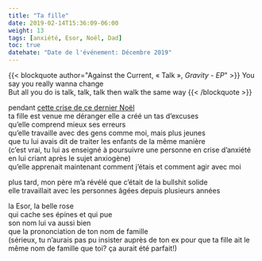 ```yaml
---
title: "Ta fille"
date: 2019-02-14T15:36:09-06:00
weight: 13
tags: [anxiété, Esor, Noël, Dad]
toc: true
datehate: "Date de l'événement: Décembre 2019"
---
```


{{< blockquote author="Against the Current, « Talk », *Gravity - EP*" >}}
You say you really wanna change  
But all you do is talk, talk, talk then walk the same way
{{< /blockquote >}}

pendant [cette crise de ce dernier Noël](../post12)  
ta fille est venue me déranger
elle a créé un tas d’excuses  
qu’elle comprend mieux ses erreurs  
qu’elle travaille avec des gens comme moi, mais plus jeunes  
que tu lui avais dit de traiter les enfants de la même manière  
(c’est vrai, tu lui as enseigné à poursuivre une personne en crise d’anxiété en lui criant après le sujet anxiogène)  
qu’elle apprenait maintenant comment j’étais et comment agir avec moi  

plus tard, mon père m’a révélé que c’était de la bullshit solide  
elle travaillait avec les personnes âgées depuis plusieurs années  

la Esor, la belle rose  
qui cache ses épines et qui pue  
son nom lui va aussi bien   
que la prononciation de ton nom de famille  
(sérieux, tu n’aurais pas pu insister auprès de ton ex pour que ta fille ait le même nom de famille que toi? ça aurait été parfait!)  